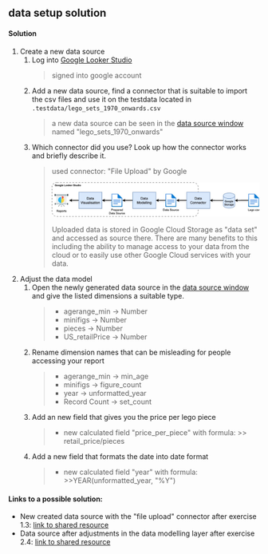 ## data setup solution

#### Solution

  1. Create a new data source
     1. Log into [Google Looker Studio](https://lookerstudio.google.com/)
        > signed into google account
     2. Add a new data source, find a connector that is suitable to import the csv files and use it on the testdata located in `.testdata/lego_sets_1970_onwards.csv`
        > a new data source can be seen in the [data source window](https://lookerstudio.google.com/navigation/datasources) named "lego_sets_1970_onwards"
     3. Which connector did you use? Look up how the connector works and briefly describe it.
        > used connector: "File Upload" by Google
        > 
        > !["ERROR"](../../../materials/screenshot/exercise1Solution1.jpg)
        >
        > Uploaded data is stored in Google Cloud Storage as "data set" and accessed as source there. There are many benefits to this including the ability to manage access to your data from the cloud or to easily use other Google Cloud services with your data.
  2. Adjust the data model
     1. Open the newly generated data source in the [data source window](https://lookerstudio.google.com/navigation/datasources) and give the listed dimensions a suitable type.
        > - agerange_min -> Number
        > - minifigs -> Number
        > - pieces -> Number
        > - US_retailPrice -> Number
     2. Rename dimension names that can be misleading for people accessing your report
        > - agerange_min -> min_age
        > - minifigs -> figure_count
        > - year -> unformatted_year
        > - Record Count -> set_count
     3. Add an new field that gives you the price per lego piece
        > - new calculated field "price_per_piece" with formula: 
            >> retail_price/pieces
     4. Add a new field that formats the date into date format
        > - new calculated field "year" with formula: 
            >>YEAR(unformatted_year, "%Y")

#### Links to a possible solution:

- New created data source with the "file upload" connector after exercise 1.3: [link to shared resource](https://lookerstudio.google.com/datasources/5388b609-3d47-437f-95f6-d28462a8f34a)
- Data source after adjustments in the data modelling layer after exercise 2.4: [link to shared resource](https://lookerstudio.google.com/datasources/a2e75544-fbcd-483f-90a3-1599966f0357)
